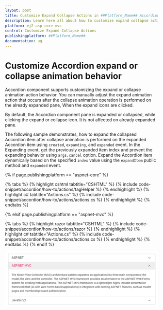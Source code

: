 ```yaml
---
layout: post
title: Customize Expand Collapse Actions in ##Platform_Name## Accordion Component
description: Learn here all about how to customize expand collapse actions in Syncfusion ##Platform_Name## Accordion component of Syncfusion Essential JS 2 and more.
platform: ej2-asp-core-mvc
control: Customize Expand Collapse Actions
publishingplatform: ##Platform_Name##
documentation: ug
---
```



# Customize Accordion expand or collapse animation behavior

Accordion component supports customizing the expand or collapse animation action behavior. You can manually adjust the expand animation action that occurs after the collapse animation operation is performed on the already expanded pane, When the expand icons are clicked.

By default, the Accordion component pane is expanded or collapsed, while clicking the expand or collapse icon. It is not affected on already expanded pane.

The following sample demonstrates, how to expand the collapsed Accordion item after collapse animation is performed on the expanded Accordion item using `created`, `expanding`, and `expanded` event. In the Expanding event, get the previously expanded item index and prevent the expanding behavior using `args.cancel` option. Expand the Accordion item dynamically based on the specified `index` value using the `expandItem` public method and `expanded` event.

{% if page.publishingplatform == "aspnet-core" %}

{% tabs %}
{% highlight cshtml tabtitle="CSHTML" %}
{% include code-snippet/accordion/how-to/actions/tagHelper %}
{% endhighlight %}
{% highlight c# tabtitle="Actions.cs" %}
{% include code-snippet/accordion/how-to/actions/actions.cs %}
{% endhighlight %}
{% endtabs %}

{% elsif page.publishingplatform == "aspnet-mvc" %}

{% tabs %}
{% highlight razor tabtitle="CSHTML" %}
{% include code-snippet/accordion/how-to/actions/razor %}
{% endhighlight %}
{% highlight c# tabtitle="Actions.cs" %}
{% include code-snippet/accordion/how-to/actions/actions.cs %}
{% endhighlight %}
{% endtabs %}
{% endif %}


![Customize Accordion expand or collapse animation behavior](../images/actions.PNG)